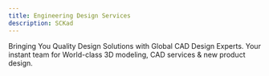 ```yaml
---
title: Engineering Design Services 
description: SCKad
---
```


Bringing You Quality Design Solutions with Global CAD Design Experts.
Your instant team for World-class 3D modeling, CAD services & new product design.
